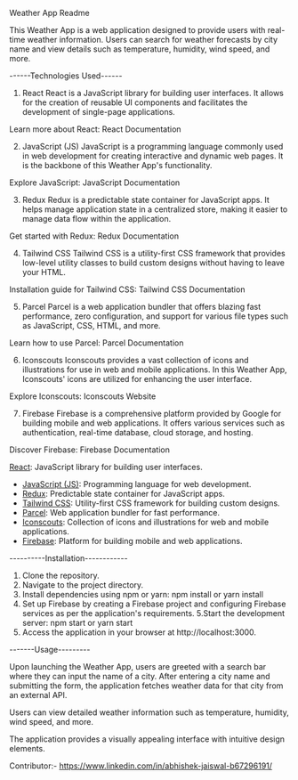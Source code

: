Weather App Readme

This Weather App is a web application designed to provide users with real-time weather information. Users can search for weather forecasts by city name and view details such as temperature, humidity, wind speed, and more.

------Technologies Used------

1. React
React is a JavaScript library for building user interfaces. It allows for the creation of reusable UI components and facilitates the development of single-page applications.

Learn more about React: React Documentation

2. JavaScript (JS)
JavaScript is a programming language commonly used in web development for creating interactive and dynamic web pages. It is the backbone of this Weather App's functionality.

Explore JavaScript: JavaScript Documentation

3. Redux
Redux is a predictable state container for JavaScript apps. It helps manage application state in a centralized store, making it easier to manage data flow within the application.

Get started with Redux: Redux Documentation

4. Tailwind CSS
Tailwind CSS is a utility-first CSS framework that provides low-level utility classes to build custom designs without having to leave your HTML.

Installation guide for Tailwind CSS: Tailwind CSS Documentation

5. Parcel
Parcel is a web application bundler that offers blazing fast performance, zero configuration, and support for various file types such as JavaScript, CSS, HTML, and more.

Learn how to use Parcel: Parcel Documentation

6. Iconscouts
Iconscouts provides a vast collection of icons and illustrations for use in web and mobile applications. In this Weather App, Iconscouts' icons are utilized for enhancing the user interface.

Explore Iconscouts: Iconscouts Website

7. Firebase
Firebase is a comprehensive platform provided by Google for building mobile and web applications. It offers various services such as authentication, real-time database, cloud storage, and hosting.

Discover Firebase: Firebase Documentation

[React](https://react.dev/learn): JavaScript library for building user interfaces.
- [JavaScript (JS)](https://developer.mozilla.org/en-US/docs/Web/JavaScript): Programming language for web development.
- [Redux](https://redux.js.org/introduction/getting-started): Predictable state container for JavaScript apps.
- [Tailwind CSS](https://tailwindcss.com/docs/installation): Utility-first CSS framework for building custom designs.
- [Parcel](https://parceljs.org/getting-started/webapp/): Web application bundler for fast performance.
- [Iconscouts](https://iconscout.com/unicons): Collection of icons and illustrations for web and mobile applications.
- [Firebase](https://firebase.google.com/): Platform for building mobile and web applications.



----------Installation------------

1. Clone the repository.
2. Navigate to the project directory.
3. Install dependencies using npm or yarn:
    npm install
    or
    yarn install
4. Set up Firebase by creating a Firebase project and configuring Firebase services as per the application's requirements.
5.Start the development server:
        npm start
        or
        yarn start
6. Access the application in your browser at http://localhost:3000.


-------Usage---------

Upon launching the Weather App, users are greeted with a search bar where they can input the name of a city.
After entering a city name and submitting the form, the application fetches weather data for that city from an external API.

Users can view detailed weather information such as temperature, humidity, wind speed, and more.

The application provides a visually appealing interface with intuitive design elements.




Contributor:- https://www.linkedin.com/in/abhishek-jaiswal-b67296191/
